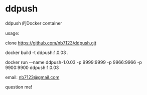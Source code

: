 # ddpush
ddpush 的Docker container

usage:

  clone https://github.com/nb7123/ddpush.git

  docker build -t ddpush:1.0.03 .

  docker run --name ddpush-1.0.03 -p 9999:9999 -p 9966:9966 -p 9900:9900 ddpush:1.0.03
  
  
  email: nb7123@gmail.com

  question me!
